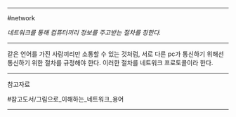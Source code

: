 
---

#network 

*네트워크를 통해 컴퓨터끼리 정보를 주고받는 절차를 칭한다.*

---

같은 언어를 가진 사람끼리만 소통할 수 있는 것처럼, 서로 다른 pc가 통신하기 위해선 통신하기 위한 절차를 규정해야 한다. 이러한 절차를 네트워크 프로토콜이라 한다.

---

참고자료

#참고도서/그림으로_이해하는_네트워크_용어

---